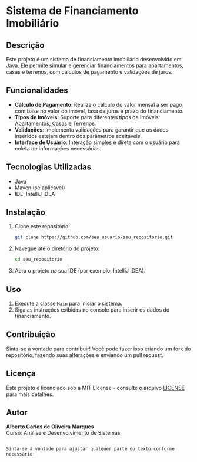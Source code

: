 # Sistema de Financiamento Imobiliário

## Descrição
Este projeto é um sistema de financiamento imobiliário desenvolvido em Java. Ele permite simular e gerenciar financiamentos para apartamentos, casas e terrenos, com cálculos de pagamento e validações de juros.

## Funcionalidades
- **Cálculo de Pagamento**: Realiza o cálculo do valor mensal a ser pago com base no valor do imóvel, taxa de juros e prazo do financiamento.
- **Tipos de Imóveis**: Suporte para diferentes tipos de imóveis: Apartamentos, Casas e Terrenos.
- **Validações**: Implementa validações para garantir que os dados inseridos estejam dentro dos parâmetros aceitáveis.
- **Interface de Usuário**: Interação simples e direta com o usuário para coleta de informações necessárias.

## Tecnologias Utilizadas
- Java
- Maven (se aplicável)
- IDE: IntelliJ IDEA

## Instalação
1. Clone este repositório:
   ```bash
   git clone https://github.com/seu_usuario/seu_repositorio.git
   ```
2. Navegue até o diretório do projeto:
   ```bash
   cd seu_repositorio
   ```
3. Abra o projeto na sua IDE (por exemplo, IntelliJ IDEA).

## Uso
1. Execute a classe `Main` para iniciar o sistema.
2. Siga as instruções exibidas no console para inserir os dados do financiamento.

## Contribuição
Sinta-se à vontade para contribuir! Você pode fazer isso criando um fork do repositório, fazendo suas alterações e enviando um pull request.

## Licença
Este projeto é licenciado sob a MIT License - consulte o arquivo [LICENSE](LICENSE) para mais detalhes.

## Autor
**Alberto Carlos de Oliveira Marques**  
Curso: Análise e Desenvolvimento de Sistemas
```

Sinta-se à vontade para ajustar qualquer parte do texto conforme necessário!
